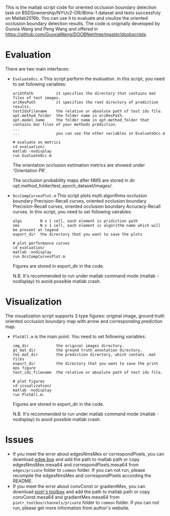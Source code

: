 This is the matlab script code for oriented occlusion boundary detection task on BSDSownership/NYUv2-OR/iBims-1 dataset and tests successfuly on Matlab2016b. You can use it to evaluate and visulize the oriented occlusion boundary detection results. The code is originally developed by Guoxia Wang and Peng Wang and offered in https://github.com/GuoxiaWang/DOOBNet/tree/master/doobscripts. 

# Evaluation

There are two main interfaces:
*  `EvaluateOcc.m`
   This script perform the evaluation.
   In this script, you need to set following variables:
   ```
   oriGtPath          it specifies the directory that contains mat files of test images. 
   oriResPath         it specifies the root directory of prediction results.
   testIdsFilename    the relative or absolute path of test ids file. 
   opt.method_folder  the folder name in oriResPath. 
   opt.model_name     the folder name in opt.method_folder that contains mat files of your methods prediction.
   ...
   ...                you can see the other variables in EvaluateOcc.m
   ```
   ```shell
   # evaluate on metrics
   cd evaluation/
   matlab -nodisplay
   run EvaluateOcc.m
   ```
   The orientation occlusion estimation metrics are showed under 'Orientation PR'. 
   
   The occlusion probability maps after NMS are stored in dir opt.method_folder/test_epoch_dataset/images/.

*  `OccCompCurvesPlot.m`
   This script plots multi algorithms occlusion boundary Precision-Recall curves, oriented occlusion boundary Precision-Recall curves, oriented occlusion boundary Accuracy-Recall curves.
   In this script, you need to set following vairables:
   ```
   algs        N x 1 cell, each element is pridiction path
   nms         N x 1 cell, each element is algorithm name which will be present at legend
   export_dir  the directory that you want to save the plots
   ```
   ```shell
   # plot performance curves
   cd evaluation/
   matlab -nodisplay 
   run OccCompCurvesPlot.m
   ```
   Figures are stored in export_dir in the code.
   
   N.B. It's recommended to run under matlab command mode (matlab -nodisplay) to avoid possible matlab crash. 

# Visualization

The visualization script supports 3 type figures: original image, ground truth oriented occlusion boundary map with arrow and corresponding prediction map.

*  `PlotAll.m` is the main point. You need to set following variables:
   ```
   img_dir            the original images directory. 
   gt_mat_dir         the ground truth annotation directory. 
   res_mat_dir        the prediction directory, which contans .mat files
   export_dir         the directory that you want to save the print eps figure
   test_ids_filename  the relative or absolute path of test ids file. 
   ```
   ```shell 
   # plot figures
   cd visualization/ 
   matlab -nodisplay
   run PlotAll.m.
   ``` 
   Figures are stored in export_dir in the code.
   
   N.B. It's recommended to run under matlab command mode (matlab -nodisplay) to avoid possible matlab crash. 


# Issues

*  If you meet the error about edgesNmsMex or correspondPixels, you can download [edge box](https://github.com/pdollar/edges) and add the path to matlab path or copy edgesNmsMex.mexa64 and correspondPixels.mexa64 from `edges/private` folder to `common` folder. If you can not run, please recompile the edgesNmsMex and correspondPixels according the README.
*  If you meet the error about convConst or gradientMex, you can download [piotr's toolbox](https://github.com/pdollar/toolbox) and add the path to matlab path or copy convConst.mexa64 and gradientMex.mexa64 from `piotr_toolbox/channels/private` folder to `common` folder. If you can not run, please get more information from author's website.
